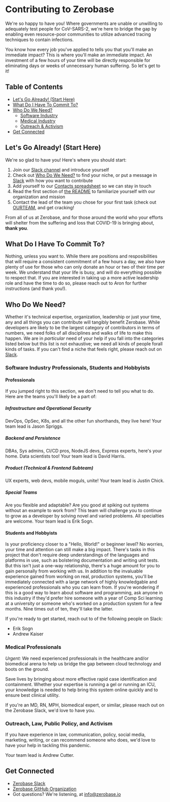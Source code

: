 # Contributing to Zerobase
We're so happy to have you! Where governments are unable or unwilling to adequately test people for CoV-SARS-2, we're here to bridge the
gap by enabling even resource-poor communities to utilize advanced tracing techniques to contain infections. 

You know how every job you've applied to tells you that you'll make an immediate impact? This is where you'll make an immediate impact. An investment of a few hours of your time will be directly responsible for eliminating days or weeks of unnecessary human suffering. So let's get to it!

## Table of Contents
* [Let's Go Already! (Start Here)](#lets-go-already-start-here)
* [What Do I Have To Commit To?](#what-do-i-have-to-commit-to)
* [Who Do We Need?](#who-do-we-need)
    * [Software Industry](#software-industry-professionals-students-and-hobbyists)
    * [Medical Industry](#medical-professionals)
    * [Outreach & Activism](#outreach-and-activism)
* [Get Connected](#get-connected)

## Let's Go Already! (Start Here)
We're so glad to have you! Here's where you should start:
1. Join our [Slack channel](https://necsi-edu.slack.com/archives/CV57RBU8H) and introduce yourself
2. Check out [Who Do We Need?](#who-do-we-need) to find your niche, or put a message in 
[Slack](https://necsi-edu.slack.com/archives/CV57RBU8H) with how you want to contribute
3. Add yourself to our 
[Contacts spreadsheet](https://docs.google.com/spreadsheets/d/1zCCdLi4jRecI9HlJYk3SqoQ-Md62TB2ub3Hgwgq6LYU/edit#gid=0) 
so we can stay in touch
4. Read the first section of [the README](./README.md) to familiarize yourself with our organization and mission
5. Contact the lead of the team you chose for your first task (check out [OURTEAM](./OURTEAM.md), and get cracking!

From all of us at Zerobase, and for those around the world who your efforts will shelter from the suffering and loss that COVID-19 is
bringing about, **thank you**. 

## What Do I Have To Commit To?
Nothing, unless you want to. While there are positions and resposibilities that will require a consistent commitment of a few hours a day,
we also have plenty of use for those who can only donate an hour or two of their time per week. We understand that your life is busy, and
will do everything possible to respect that. If you are interested in taking up a more active leadership role and have the time to
do so, please reach out to Aron for further instructions (and thank you!).

## Who Do We Need?
Whether it's technical expertise, organization, leadership or just your time, any and all things you can contribute will tangibly benefit
Zerobase. While developers are likely to be the largest category of contributors in terms of numbers, we need folks of all disciplines and
walks of life to make this happen. We are in *particular* need of your help if you fall into the categories listed below but this list 
is not exhaustive; we need all kinds of people forall kinds of tasks.
If you can't find a niche that feels right, please reach out on [Slack](https://join.slack.com/t/necsi-edu/shared_invite/zt-cu5215sg-63h4A7uCy~ehDsrfAIJ~_Q). 

### Software Industry Professionals, Students and Hobbyists
#### Professionals
If you jumped right to this section, we don't need to tell you what to do. Here are the teams you'll likely be a part of:

##### Infrastructure and Operational Security
DevOps, OpSec, K8s, and all the other fun shorthands, they live here!
Your team lead is Jason Spriggs.

##### Backend and Persistence
DBAs, Sys admins, CI/CD pros, NodeJS devs, Express experts, here's your home. Data scientists too!
Your team lead is David Harris.

##### Product (Technical & Frontend Subteam)
UX experts, web devs, mobile moguls, unite!
Your team lead is Justin Chick.

##### Special Teams
Are you flexible and adaptable? Are you good at spiking out systems without an example to work from? This team will challenge you to
continue to grow as a developer by solving novel and varied problems. All specialties are welcome.
Your team lead is Erik Sogn.

#### Students and Hobbyists
Is your proficiency closer to a "Hello, World!" or beginner level? No worries, your time and attention can still make a big impact.
There's tasks in this project that don't require deep understandings of the languages and platforms in use, such as bolstering
documentation and writing unit tests. But this isn't just a one-way relationship, there's a huge amount for you to gain personally from
working with us. In addition to the invaluable experience gained from working on real, production systems, you'll be immediately connected
with a large network of highly knowledgable and experienced professionals who you can learn from. If you're wondering if this is a good way
to learn about software and programming, ask anyone in this industry if they'd prefer hire someone with a year of Comp Sci learning 
at a university or someone who's worked on a production system for a few months. Nine times out of ten, they'll take the latter.

If you're ready to get started, reach out to of the following people on Slack:
* Erik Sogn
* Andrew Kaiser

### Medical Professionals
*Urgent:* We need experienced professionals in the healthcare and/or biomedical arena to help us bridge the gap between cloud technology and boots on the ground.

Save lives by bringing about more effective rapid case identification and containment. Whether your expertise is running a gel or running an ICU, your knowledge is needed to help bring this system online quickly and to ensure best clinical utility.

If you're an MD, RN, MPH, biomedical expert, or similar, please reach out on the Zerobase Slack, we'd love to have you.

### Outreach, Law, Public Policy, and Activism
If you have experience in law, communication, policy, social media, marketing, writing, or can recommend someone who does, we'd love to have your help in tackling this pandemic.



Your team lead is Andrew Cutter.

## Get Connected
* [Zerobase Slack](https://necsi-edu.slack.com/archives/CV57RBU8H)
* [Zerobase GitHub Organization](https://github.com/zerobase-io)
* Got questions? We're listening, at info@zerobase.io
